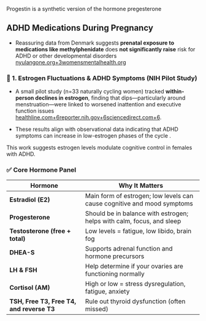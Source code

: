 Progestin is a synthetic version of the hormone pregesterone

## ADHD Medications During Pregnancy

- Reassuring data from Denmark suggests **prenatal exposure to medications like methylphenidate** does **not significantly raise** risk for ADHD or other developmental disorders [nyulangone.org+3womensmentalhealth.org](https://womensmentalhealth.org/posts/infants-exposed-to-adhd-medications/?utm_source=chatgpt.com)
### 🧪 1. Estrogen Fluctuations & ADHD Symptoms (NIH Pilot Study)

- A small pilot study (n=33 naturally cycling women) tracked **within-person declines in estrogen**, finding that dips—particularly around menstruation—were linked to worsened inattention and executive function issues [healthline.com+6reporter.nih.gov+6sciencedirect.com+6](https://reporter.nih.gov/project-details/10476401?utm_source=chatgpt.com).
    
- These results align with observational data indicating that ADHD symptoms can increase in low-estrogen phases of the cycle .
    

This work suggests estrogen levels modulate cognitive control in females with ADHD.

### ✅ Core Hormone Panel

|Hormone|Why It Matters|
|---|---|
|**Estradiol (E2)**|Main form of estrogen; low levels can cause cognitive and mood symptoms|
|**Progesterone**|Should be in balance with estrogen; helps with calm, focus, and sleep|
|**Testosterone (free + total)**|Low levels = fatigue, low libido, brain fog|
|**DHEA-S**|Supports adrenal function and hormone precursors|
|**LH & FSH**|Help determine if your ovaries are functioning normally|
|**Cortisol (AM)**|High or low = stress dysregulation, fatigue, anxiety|
|**TSH, Free T3, Free T4, and reverse T3**|Rule out thyroid dysfunction (often missed)|